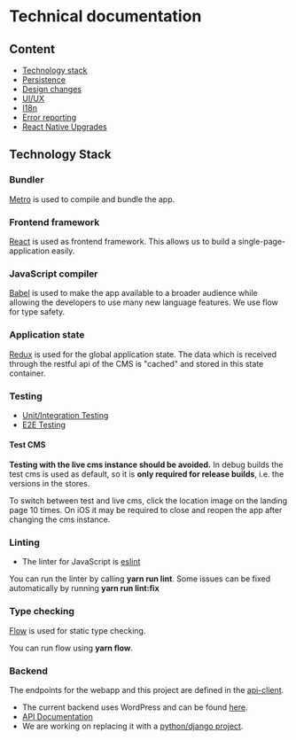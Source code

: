 # Technical documentation
## Content
* [Technology stack](#technology-stack)
* [Persistence](11-persistence.md)
* [Design changes](12-design-changes.md)
* [UI/UX](13-ui-ux.md)
* [I18n](14-i18n.md)
* [Error reporting](05-error-reporting.md)
* [React Native Upgrades](15-react-native-upgrades.md)

## Technology Stack
### Bundler
[Metro](https://facebook.github.io/metro/) is used to compile and bundle the app.

### Frontend framework
[React](https://facebook.github.io/react/) is used as frontend framework.
This allows us to build a single-page-application easily.

### JavaScript compiler
[Babel](https://babeljs.io/) is used to make the app available to a broader audience while 
allowing the developers to use many new language features. We use flow for type safety.

### Application state
[Redux](http://redux.js.org/) is used for the global application state. 
The data which is received through the restful api of the CMS is "cached" and stored in this state container.

### Testing
* [Unit/Integration Testing](07-testing.md)
* [E2E Testing](08-e2e-testing.md)

#### Test CMS
**Testing with the live cms instance should be avoided.**
In debug builds the test cms is used as default, so it is **only required for release builds**, i.e. the versions in the stores.

To switch between test and live cms, click the location image on the landing page 10 times.
On iOS it may be required to close and reopen the app after changing the cms instance.

### Linting
* The linter for JavaScript is [eslint](http://eslint.org/)

You can run the linter by calling **yarn run lint**. Some issues can be fixed automatically by running **yarn run lint:fix**

### Type checking
[Flow](https://flow.org/) is used for static type checking.

You can run flow using **yarn flow**. 

### Backend
The endpoints for the webapp and this project are defined in the [api-client](https://github.com/Integreat/integreat-api-client).

* The current backend uses WordPress and can be found [here](https://github.com/Integreat/cms).
* [API Documentation](https://github.com/Integreat/cms/wiki/REST-APIv3-Documentation)
* We are working on replacing it with a [python/django project](https://github.com/Integreat/cms-django).
